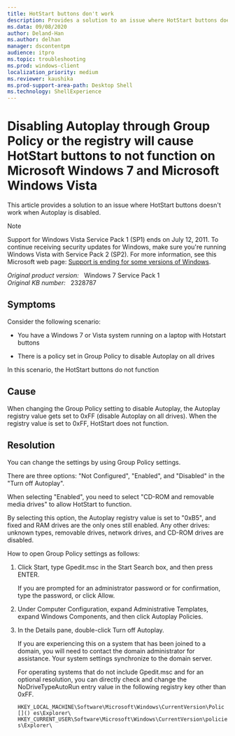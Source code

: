```yaml
---
title: HotStart buttons don't work
description: Provides a solution to an issue where HotStart buttons doesn't work when Autoplay is disabled.
ms.data: 09/08/2020
author: Deland-Han
ms.author: delhan
manager: dscontentpm
audience: itpro
ms.topic: troubleshooting
ms.prod: windows-client
localization_priority: medium
ms.reviewer: kaushika
ms.prod-support-area-path: Desktop Shell
ms.technology: ShellExperience
---
```

# Disabling Autoplay through Group Policy or the registry will cause HotStart buttons to not function on Microsoft Windows 7 and Microsoft Windows Vista

This article provides a solution to an issue where HotStart buttons doesn't work when Autoplay is disabled.

> [!NOTE]
> Support for Windows Vista Service Pack 1 (SP1) ends on July 12, 2011. To continue receiving security updates for Windows, make sure you're running Windows Vista with Service Pack 2 (SP2). For more information, see this Microsoft web page: [Support is ending for some versions of Windows](https://windows.microsoft.com/windows/help/end-support-windows-xp-sp2-windows-vista-without-service-packs).  

_Original product version:_ &nbsp; Windows 7 Service Pack 1  
_Original KB number:_ &nbsp; 2328787

## Symptoms

Consider the following scenario:

- You have a Windows 7 or Vista system running on a laptop with Hotstart buttons

- There is a policy set in Group Policy to disable Autoplay on all drives

In this scenario, the HotStart buttons do not function

## Cause

When changing the Group Policy setting to disable Autoplay, the Autoplay registry value gets set to 0xFF (disable Autoplay on all drives). When the registry value is set to 0xFF, HotStart does not function.

## Resolution

You can change the settings by using Group Policy settings.

There are three options: "Not Configured", "Enabled", and "Disabled" in the "Turn off Autoplay".

When selecting "Enabled", you need to select "CD-ROM and removable media drives" to allow HotStart to function.

By selecting this option, the Autoplay registry value is set to "0xB5", and fixed and RAM drives are the only ones still enabled. Any other drives: unknown types, removable drives, network drives, and CD-ROM drives are disabled.

How to open Group Policy settings as follows:

1. Click Start, type Gpedit.msc in the Start Search box, and then press ENTER.

    If you are prompted for an administrator password or for confirmation, type the password, or click Allow.

2. Under Computer Configuration, expand Administrative Templates, expand Windows Components, and then click Autoplay Policies.

3. In the Details pane, double-click Turn off Autoplay.

    If you are experiencing this on a system that has been joined to a domain, you will need to contact the domain administrator for assistance. Your system settings synchronize to the domain server.  

    For operating systems that do not include Gpedit.msc and for an optional resolution, you can directly check and change the NoDriveTypeAutoRun entry value in the following registry key other than 0xFF.

    `HKEY_LOCAL_MACHINE\Software\Microsoft\Windows\CurrentVersion\Polic []() es\Explorer\
    HKEY_CURRENT_USER\Software\Microsoft\Windows\CurrentVersion\policies\Explorer\`
